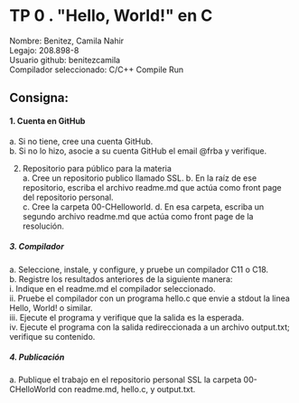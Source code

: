 # TP 0 . "Hello, World!" en C  
Nombre: Benitez, Camila Nahir  
Legajo: 208.898-8  
Usuario github: benitezcamila  
Compilador seleccionado: C/C++ Compile Run
## Consigna: 
#### 1. Cuenta en GitHub  
  a. Si no tiene, cree una cuenta GitHub.  
  b. Si no lo hizo, asocie a su cuenta GitHub el email @frba y verifique. 

2. Repositorio para público para la materia  
  a. Cree un repositorio publico llamado SSL.
  b. En la raíz de ese repositorio, escriba el archivo readme.md que actúa como  front page del repositorio personal.  
  c. Cree la carpeta 00-CHelloworld.
  d. En esa carpeta, escriba un segundo archivo readme.md que actúa como front page de la resolución.  
  
##### 3. Compilador  
  a. Seleccione, instale, y configure, y pruebe un compilador C11 o C18.  
  b. Registre los resultados anteriores de la siguiente manera:  
    i. Indique en el readme.md el compilador seleccionado.  
    ii. Pruebe el compilador con un programa hello.c que envie a stdout la linea Hello, World! o similar.  
    iii. Ejecute el programa y verifique que la salida es la esperada.  
    iv. Ejecute el programa con la salida redireccionada a un archivo output.txt; verifique su contenido.  

##### 4. Publicación  
  a. Publique el trabajo en el repositorio personal SSL la carpeta 00- CHelloWorld con readme.md, hello.c, y output.txt. 
